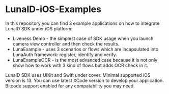 # LunaID-iOS-Examples

In this repository you can find 3 example applications on how to integrate LunaID SDK under iOS platform:
- Liveness Demo - the simplest case of SDK usage when you launch camera view controller and then check the results.
- LunaExample - uses 3 scenarios or flows which are incapsulated into LunaAuth framework: register, identify and verify.
- LunaExampleOCR - is the most advanced case because it is not only show how to work with 3 kind of flows but adds OCR check in it.

LunaID SDK uses UIKit and Swift under cover. Minimal supported iOS version is 13. You can use latest XCode version to develop your application. Bitcode support enabled for any compatability you may need.
